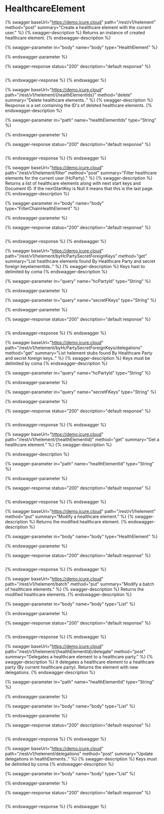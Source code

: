 # HealthcareElement

{% swagger baseUrl="https://demo.icure.cloud" path="/rest/v1/helement" method="post" summary="Create a healthcare element with the current user." %}
{% swagger-description %}
Returns an instance of created healthcare element.
{% endswagger-description %}

{% swagger-parameter in="body" name="body" type="HealthElement" %}

{% endswagger-parameter %}

{% swagger-response status="200" description="default response" %}
```
```
{% endswagger-response %}
{% endswagger %}

{% swagger baseUrl="https://demo.icure.cloud" path="/rest/v1/helement/{healthElementIds}" method="delete" summary="Delete healthcare elements.." %}
{% swagger-description %}
Response is a set containing the ID's of deleted healthcare elements.
{% endswagger-description %}

{% swagger-parameter in="path" name="healthElementIds" type="String" %}

{% endswagger-parameter %}

{% swagger-response status="200" description="default response" %}
```
```
{% endswagger-response %}
{% endswagger %}

{% swagger baseUrl="https://demo.icure.cloud" path="/rest/v1/helement/filter" method="post" summary="Filter healthcare elements for the current user (HcParty)." %}
{% swagger-description %}
Returns a list of healthcare elements along with next start keys and Document ID. If the nextStartKey is Null it means that this is the last page.
{% endswagger-description %}

{% swagger-parameter in="body" name="body" type="FilterChainHealthElement" %}

{% endswagger-parameter %}

{% swagger-response status="200" description="default response" %}
```
```
{% endswagger-response %}
{% endswagger %}

{% swagger baseUrl="https://demo.icure.cloud" path="/rest/v1/helement/byHcPartySecretForeignKeys" method="get" summary="List healthcare elements found By Healthcare Party and secret foreign keyelementIds.." %}
{% swagger-description %}
Keys hast to delimited by coma
{% endswagger-description %}

{% swagger-parameter in="query" name="hcPartyId" type="String" %}

{% endswagger-parameter %}

{% swagger-parameter in="query" name="secretFKeys" type="String" %}

{% endswagger-parameter %}

{% swagger-response status="200" description="default response" %}
```
```
{% endswagger-response %}
{% endswagger %}

{% swagger baseUrl="https://demo.icure.cloud" path="/rest/v1/helement/byHcPartySecretForeignKeys/delegations" method="get" summary="List helement stubs found By Healthcare Party and secret foreign keys.." %}
{% swagger-description %}
Keys must be delimited by coma
{% endswagger-description %}

{% swagger-parameter in="query" name="hcPartyId" type="String" %}

{% endswagger-parameter %}

{% swagger-parameter in="query" name="secretFKeys" type="String" %}

{% endswagger-parameter %}

{% swagger-response status="200" description="default response" %}
```
```
{% endswagger-response %}
{% endswagger %}

{% swagger baseUrl="https://demo.icure.cloud" path="/rest/v1/helement/{healthElementId}" method="get" summary="Get a healthcare element." %}
{% swagger-description %}

{% endswagger-description %}

{% swagger-parameter in="path" name="healthElementId" type="String" %}

{% endswagger-parameter %}

{% swagger-response status="200" description="default response" %}
```
```
{% endswagger-response %}
{% endswagger %}

{% swagger baseUrl="https://demo.icure.cloud" path="/rest/v1/helement" method="put" summary="Modify a healthcare element." %}
{% swagger-description %}
Returns the modified healthcare element.
{% endswagger-description %}

{% swagger-parameter in="body" name="body" type="HealthElement" %}

{% endswagger-parameter %}

{% swagger-response status="200" description="default response" %}
```
```
{% endswagger-response %}
{% endswagger %}

{% swagger baseUrl="https://demo.icure.cloud" path="/rest/v1/helement/batch" method="put" summary="Modify a batch of healthcare elements." %}
{% swagger-description %}
Returns the modified healthcare elements.
{% endswagger-description %}

{% swagger-parameter in="body" name="body" type="List" %}

{% endswagger-parameter %}

{% swagger-response status="200" description="default response" %}
```
```
{% endswagger-response %}
{% endswagger %}

{% swagger baseUrl="https://demo.icure.cloud" path="/rest/v1/helement/{healthElementId}/delegate" method="post" summary="Delegates a healthcare element to a healthcare party." %}
{% swagger-description %}
It delegates a healthcare element to a healthcare party (By current healthcare party). Returns the element with new delegations.
{% endswagger-description %}

{% swagger-parameter in="path" name="healthElementId" type="String" %}

{% endswagger-parameter %}

{% swagger-parameter in="body" name="body" type="List" %}

{% endswagger-parameter %}

{% swagger-response status="200" description="default response" %}
```
```
{% endswagger-response %}
{% endswagger %}

{% swagger baseUrl="https://demo.icure.cloud" path="/rest/v1/helement/delegations" method="post" summary="Update delegations in healthElements.." %}
{% swagger-description %}
Keys must be delimited by coma
{% endswagger-description %}

{% swagger-parameter in="body" name="body" type="List" %}

{% endswagger-parameter %}

{% swagger-response status="200" description="default response" %}
```
```
{% endswagger-response %}
{% endswagger %}
